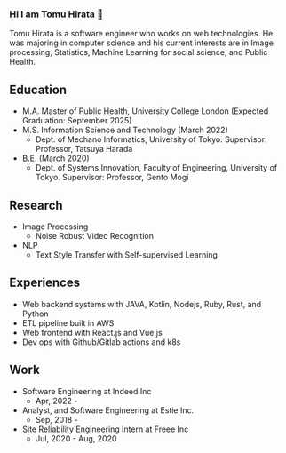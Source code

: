 ### Hi I am Tomu Hirata 👋

<!--
**TomeHirata/TomeHirata** is a ✨ _special_ ✨ repository because its `README.md` (this file) appears on your GitHub profile.

Here are some ideas to get you started:

- 🔭 I’m currently working on ...
- 🌱 I’m currently learning ...
- 👯 I’m looking to collaborate on ...
- 🤔 I’m looking for help with ...
- 💬 Ask me about ...
- 📫 How to reach me: ...
- 😄 Pronouns: ...
- ⚡ Fun fact: ...
-->
Tomu Hirata is a software engineer who works on web technologies. He was majoring in computer
science and his current interests are in Image processing, Statistics, Machine Learning for social science, and Public Health.

<!--
[![Tomu's GitHub stats](https://github-readme-stats.vercel.app/api?username=TomeHirata&count_private=true)](https://github.com/anuraghazra/github-readme-stats)
-->

## Education
- M.A. Master of Public Health, University College London (Expected Graduation: September 2025)
- M.S. Information Science and Technology (March 2022)
  - Dept. of Mechano Informatics, University of Tokyo. Supervisor: Professor, Tatsuya Harada
- B.E. (March 2020)
  - Dept. of Systems Innovation, Faculty of Engineering, University of Tokyo. Supervisor: Professor, Gento Mogi

## Research
- Image Processing
  - Noise Robust Video Recognition
- NLP
  - Text Style Transfer with Self-supervised Learning

## Experiences
- Web backend systems with JAVA, Kotlin, Nodejs, Ruby, Rust, and Python
- ETL pipeline built in AWS
- Web frontend with React.js and Vue.js
- Dev ops with Github/Gitlab actions and k8s

## Work
- Software Engineering at Indeed Inc
  - Apr, 2022 -
- Analyst, and Software Engineering at Estie Inc.
  - Sep, 2018 -
- Site Reliability Engineering Intern at Freee Inc
  - Jul, 2020 - Aug, 2020
